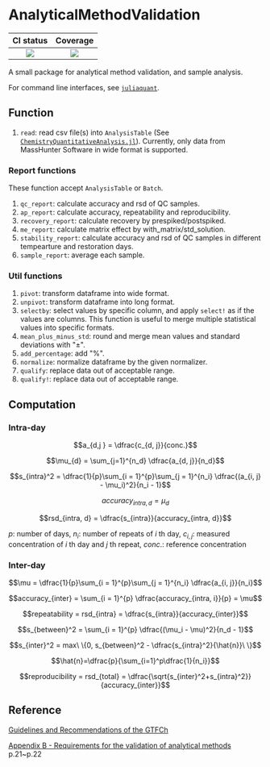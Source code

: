 # AnalyticalMethodValidation

|CI status|Coverage|
|:-------:|:------:|
[![][ci-img]][ci-url]| [![][codecov-img]][codecov-url]|

[ci-img]: https://github.com/yufongpeng/AnalyticalMethodValidation.jl/actions/workflows/CI.yml/badge.svg?branch=main
[ci-url]: https://github.com/yufongpeng/AnalyticalMethodValidation.jl/actions/workflows/CI.yml?query=branch%3Amain
[codecov-img]: https://codecov.io/gh/yufongpeng/AnalyticalMethodValidation.jl/branch/main/graph/badge.svg
[codecov-url]: https://codecov.io/gh/yufongpeng/AnalyticalMethodValidation.jl

A small package for analytical method validation, and sample analysis.

For command line interfaces, see [`juliaquant`](https://github.com/yufongpeng/juliaquant).

## Function
1. `read`: read csv file(s) into `AnalysisTable` (See [`ChemistryQuantitativeAnalysis.jl`](https://github.com/yufongpeng/ChemistryQuantitativeAnalysis.jl)). Currently, only data from MassHunter Software in wide format is supported.

### Report functions
These function accept `AnalysisTable` or `Batch`.
1. `qc_report`: calculate accuracy and rsd of QC samples.
2. `ap_report`: calculate accuracy, repeatability and reproducibility.
3. `recovery_report`: calculate recovery by prespiked/postspiked.
4. `me_report`: calculate matrix effect by with_matrix/std_solution.
5. `stability_report`: calculate accuracy and rsd of QC samples in different tempearture and restoration days.
6. `sample_report`: average each sample.

### Util functions
1. `pivot`: transform dataframe into wide format.
2. `unpivot`: transform dataframe into long format. 
3. `selectby`: select values by specific column, and apply `select!` as if the values are columns. This function is useful to merge multiple statistical values into specific formats.
4. `mean_plus_minus_std`: round and merge mean values and standard deviations with "±".
5. `add_percentage`: add "%".
6. `normalize`: normalize dataframe by the given normalizer.
7. `qualify`: replace data out of acceptable range.
8. `qualify!`: replace data out of acceptable range.

## Computation
### Intra-day

$$a_{d,j } = \dfrac{c_{d, j}}{conc.}$$

$$\mu_{d} = \sum_{j=1}^{n_d} \dfrac{a_{d, j}}{n_d}$$

$$s_{intra}^2 = \dfrac{1}{p}\sum_{i = 1}^{p}\sum_{j = 1}^{n_i} \dfrac{(a_{i, j} - \mu_i)^2}{n_i - 1}$$

$$accuracy_{intra, d} = \mu_{d}$$

$$rsd_{intra, d} = \dfrac{s_{intra}}{accuracy_{intra, d}}$$

$p$: number of days, $n_i$: number of repeats of $i$ th day, $c_{i, j}$: measured concentration of $i$ th day and $j$ th repeat, $conc.$: reference concentration
### Inter-day

$$\mu = \dfrac{1}{p}\sum_{i = 1}^{p}\sum_{j = 1}^{n_i} \dfrac{a_{i, j}}{n_i}$$

$$accuracy_{inter} = \sum_{i = 1}^{p} \dfrac{accuracy_{intra, i}}{p} = \mu$$

$$repeatability = rsd_{intra} = \dfrac{s_{intra}}{accuracy_{inter}}$$

$$s_{between}^2 = \sum_{i = 1}^{p} \dfrac{(\mu_i - \mu)^2}{n_d - 1}$$

$$s_{inter}^2 = max\ \{0, s_{between}^2 - \dfrac{s_{intra}^2}{\hat{n}}\ \}$$

$$\hat{n}=\dfrac{p}{\sum_{i=1}^p\dfrac{1}{n_i}}$$

$$reproducibility = rsd_{total} = \dfrac{\sqrt{s_{inter}^2+s_{intra}^2}}{accuracy_{inter}}$$

## Reference
[Guidelines and Recommendations of the GTFCh](https://www.gtfch.org/cms/index.php/en/guidelines)

[Appendix B - Requirements for the validation of analytical methods](https://www.gtfch.org/cms/images/stories/files/Appendix%20B%20GTFCh%2020090601.pdf)
p.21~p.22